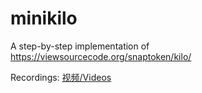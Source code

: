 # minikilo
A step-by-step implementation of https://viewsourcecode.org/snaptoken/kilo/

Recordings: [视频/Videos](https://space.bilibili.com/2537381/lists/2171639?type=season)
